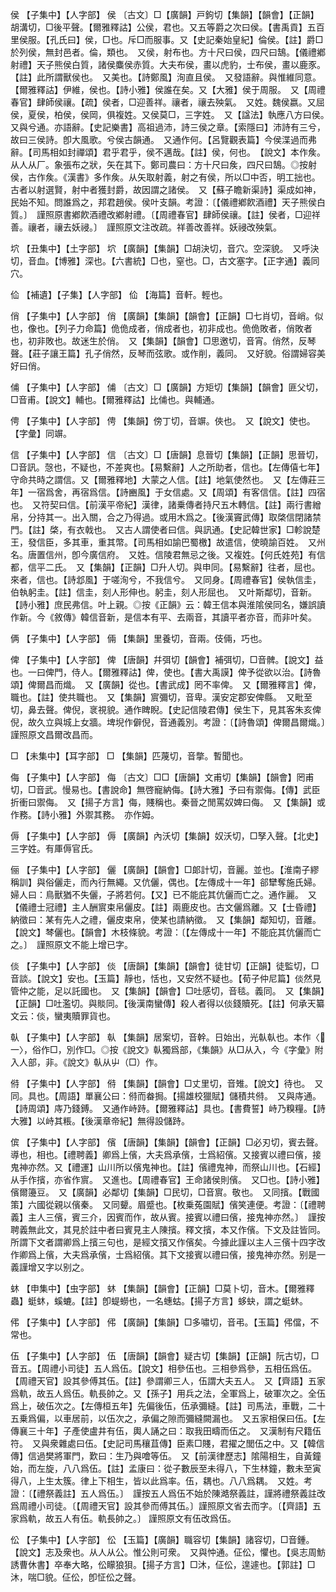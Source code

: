 <!-- { "loadSidebar": true } -->
侯	【子集中】【人字部】	侯	〔古文〕□【廣韻】戸鉤切【集韻】【韻會】【正韻】胡溝切，□後平聲。【爾雅釋詁】公侯，君也。又五等爵之次曰侯。【書禹貢】五百里侯服。【孔氏曰】侯，□也。斥□而服事。又【史記秦始皇紀】倫侯。【註】爵□於列侯，無封邑者。倫，類也。　又侯，射布也。方十尺曰侯，四尺曰鵠。【儀禮鄕射禮】天子熊侯白質，諸侯麋侯赤質。大夫布侯，畫以虎豹，士布侯，畫以鹿豕。【註】此所謂獸侯也。　又美也。【詩鄭風】洵直且侯。　又發語辭。與惟維同意。【爾雅釋詁】伊維，侯也。【詩小雅】侯誰在矣。又【大雅】侯于周服。　又【周禮春官】肆師侯禳。【疏】侯者，□迎善祥。禳者，禳去殃氣。　又姓。魏侯嬴。又屈侯，夏侯，柏侯，侯岡，俱複姓。又侯莫□，三字姓。　又【諡法】執應八方曰侯。　又與兮通。亦語辭。【史記樂書】高祖過沛，詩三侯之章。【索隱曰】沛詩有三兮，故曰三侯詩。卽大風歌。兮侯古韻通。　又通作何。【呂覽觀表篇】今侯渫過而弗辭。【司馬相如封禪頌】君乎君乎，侯不邁哉。【註】侯，何也。　【說文】本作矦。从人从厂。象張布之狀，矢在其下。鄭司農曰：方十尺曰矦，四尺曰鵠。◎按射侯，古作矦。《漢書》多作矦。从矢取射義，射之有侯，所以□中否，明工拙也。古者以射選賢，射中者獲封爵，故因謂之諸侯。　又【蘇子瞻新渠詩】渠成如神，民始不知。問誰爲之，邦君趙侯。侯叶支韻。考證：〔【儀禮鄕飮酒禮】天子熊侯白質。〕　謹照原書鄕飮酒禮改鄕射禮。〔【周禮春官】肆師侯禳。【註】侯者，□迎祥善。禳者，禳去妖祲。〕　謹照原文注改疏。祥善改善祥。妖祲改殃氣。 

坹	【丑集中】【土字部】	坹	【廣韻】【集韻】□胡決切，音穴。空深貌。　又呼決切，音血。【博雅】深也。【六書統】□也，窒也。□，古文塞字。【正字通】義同穴。

佡	【補遺】【子集】【人字部】	佡	【海篇】音軒。輕也。

俏	【子集中】【人字部】	俏	【廣韻】【集韻】【韻會】【正韻】□七肖切，音峭。似也，像也。【列子力命篇】佹佹成者，俏成者也，初非成也。佹佹敗者，俏敗者也，初非敗也。故迷生於俏。　又【集韻】【韻會】□思邀切，音宵。俏然，反琴聲。【莊子讓王篇】孔子俏然，反琴而弦歌。或作削，義同。　又好貌。俗謂婦容美好曰俏。

俌	【子集中】【人字部】	俌	〔古文〕□【廣韻】方矩切【集韻】【韻會】匪父切，□音甫。【說文】輔也。【爾雅釋詁】比俌也。與輔通。

俜	【子集中】【人字部】	俜	【集韻】傍丁切，音竮。俠也。　又【說文】使也。　【字彙】同竮。

信	【子集中】【人字部】	信	〔古文〕□【唐韻】息晉切【集韻】【正韻】思晉切，□音訊。愨也，不疑也，不差爽也。【易繫辭】人之所助者，信也。【左傳僖七年】守命共時之謂信。又【爾雅釋地】大蒙之人信。【註】地氣使然也。　又【左傳莊三年】一宿爲舍，再宿爲信。【詩豳風】于女信處。又【周頌】有客信信。【註】四宿也。　又符契曰信。【前漢平帝紀】漢律，諸乗傳者持尺五木轉信。【註】兩行書繒帛，分持其一。出入關，合之乃得過。或用木爲之。【後漢竇武傳】取棨信閉諸禁門。【註】棨，有衣戟也。　又古人謂使者曰信。與訊通。【史記韓世家】□軫說楚王，發信臣，多其車，重其幣。【司馬相如諭巴蜀檄】故遣信，使曉諭百姓。　又州名。唐置信州，卽今廣信府。　又姓。信陵君無忌之後。又複姓。【何氏姓苑】有信都，信平二氏。　又【集韻】【正韻】□升人切。與申同。【易繫辭】往者，屈也。來者，信也。【詩邶風】于嗟洵兮，不我信兮。　又同身。【周禮春官】侯執信圭，伯執躬圭。【註】信圭，刻人形伸也。躬圭，刻人形屈也。　又叶斯鄰切，音新。【詩小雅】庶民弗信。叶上親。◎按《正韻》云：韓王信本與淮隂侯同名，嫌誤讀作新。今《敘傳》韓信音新，是信本有平、去兩音，其讀平者亦音，而非叶矣。

俩	【子集中】【人字部】	倆	【集韻】里養切，音兩。伎倆，巧也。

俾	【子集中】【人字部】	俾	【唐韻】幷弭切【韻會】補弭切，□音髀。【說文】益也。一曰俾門，侍人。【爾雅釋詁】俾，使也。【書大禹謨】俾予從欲以治。【詩魯頌】俾爾昌而熾。　又【廣韻】從也。【書武成】罔不率俾。　又【爾雅釋言】俾，職也。【註】使共職也。　又【集韻】賔彌切，音卑。漢安定郡安俾縣。　又毗至切，鼻去聲。俾倪，衺視貌。通作睥睨。【史記信陵君傳】侯生下，見其客朱亥俾倪，故久立與城上女牆。埤堄作僻倪，音通義別。考證：〔【詩魯頌】俾爾昌爾熾。〕　謹照原文昌爾改昌而。 

□	【未集中】【耳字部】	□	【集韻】匹蔑切，音撆。暫聞也。

侮	【子集中】【人字部】	侮	〔古文〕□□【唐韻】文甫切【集韻】【韻會】罔甫切，□音武。慢易也。【書說命】無啓寵納侮。【詩大雅】予曰有禦侮。【傳】武臣折衝曰禦侮。　又【揚子方言】侮，賤稱也。秦晉之閒罵奴婢曰侮。　又【集韻】或作務。【詩小雅】外禦其務。　亦作姆。

傉	【子集中】【人字部】	傉	【廣韻】內沃切【集韻】奴沃切，□孥入聲。【北史】三字姓。有厙傉官氏。

俪	【子集中】【人字部】	儷	【廣韻】【韻會】□郞計切，音麗。並也。【淮南子繆稱訓】與俗儷走，而內行無繩。又伉儷，偶也。【左傳成十一年】郤犫奪施氏婦。婦人曰：鳥獸猶不失儷，子將若何。【又】已不能庇其伉儷而亡之。通作麗。　又【儀禮士冠禮】主人酬賔束帛儷皮。【註】兩鹿皮也。古文儷爲離。又【士昏禮】納徵曰：某有先人之禮，儷皮束帛，使某也請納徵。　又【集韻】鄰知切，音離。【說文】棽儷也。【韻會】木枝條貌。考證：〔【左傳成十一年】不能庇其伉儷而亡之。〕　謹照原文不能上增已字。

倓	【子集中】【人字部】	倓	【唐韻】【集韻】【韻會】徒甘切【正韻】徒監切，□音談。【說文】安也。【玉篇】靜也，恬也，又安然不疑也。【荀子仲尼篇】倓然見管仲之能，足以託國也。　又【集韻】【韻會】□吐感切，音毯。義同。　又【集韻】【正韻】□吐濫切。與賧同。【後漢南蠻傳】殺人者得以倓錢贖死。【註】何承天纂文云：倓，蠻夷贖罪貨也。

倝	【子集中】【人字部】	倝	【集韻】居案切，音幹。日始出，光倝倝也。本作〈一〉，俗作□，別作□。◎按《說文》倝獨爲部，《集韻》从□从入，今《字彙》附入人部，非。《說文》倝从屮（□）作。

偫	【子集中】【人字部】	偫	【集韻】【韻會】□丈里切，音雉。【說文】待也。　又同。具也。【周語】單襄公曰：偫而畚挶。【揚雄校獵賦】儲積共偫。　又與庤通。【詩周頌】庤乃錢鎛。　又通作峙跱。【爾雅釋詁】具也。【書費誓】峙乃糗糧。【詩大雅】以峙其粻。【後漢章帝紀】無得設儲跱。

傧	【子集中】【人字部】	儐	【唐韻】【集韻】【韻會】【正韻】□必刃切，賓去聲。導也，相也。【禮聘義】卿爲上儐，大夫爲承儐，士爲紹儐。又接賓以禮曰儐，接鬼神亦然。又【禮運】山川所以儐鬼神也。【註】儐禮鬼神，而祭山川也。【石經】从手作擯，亦省作賔。　又進也。【周禮春官】王命諸侯則儐。　又□也。【詩小雅】儐爾籩豆。　又【廣韻】必鄰切【集韻】□民切，□音賔。敬也。　又同擯。【戰國策】六國從親以儐秦。　又同顰。眉蹙也。【枚乗菟園賦】儐笑連便。考證：〔【禮聘義】主人三儐，賓三介，因賓而作，故从賓。接賓以禮曰儐，接鬼神亦然。〕　謹按聘義無此文，其見於註中者曰賓見主人陳擯。釋文擯，本又作儐。下文及註皆同。所謂下文者謂卿爲上擯三句也，是經文擯又作儐矣。今據此謹以主人三儐十四字改作卿爲上儐，大夫爲承儐，士爲紹儐。其下文接賓以禮曰儐，接鬼神亦然。别是一義謹增又字以别之。 

蚞	【申集中】【虫字部】	蚞	【集韻】【韻會】【正韻】□莫卜切，音木。【爾雅釋蟲】蜓蚞，螇螰。【註】卽蝭蟧也，一名蟪蛄。【揚子方言】蛥蚗，謂之蜓蚞。

伄	【子集中】【人字部】	伄	【廣韻】【集韻】□多嘯切，音弔。【玉篇】伄儅，不常也。

伍	【子集中】【人字部】	伍	【唐韻】【韻會】疑古切【集韻】【正韻】阮古切，□音五。【周禮小司徒】五人爲伍。【說文】相參伍也。三相參爲參，五相伍爲伍。【周禮天官】設其參傅其伍。【註】參謂卿三人，伍謂大夫五人。　又【齊語】五家爲軌，故五人爲伍。軌長帥之。又【孫子】用兵之法，全軍爲上，破軍次之。全伍爲上，破伍次之。【左傳桓五年】先偏後伍，伍承彌縫。【註】司馬法，車戰，二十五乗爲偏，以車居前，以伍次之，承偏之隙而彌縫闕漏也。　又五家相保曰伍。【左傳襄三十年】子產使盧井有伍，輿人誦之曰：取我田疇而伍之。　又漢制有尺籍伍符。　又與衆雜處曰伍。【史記司馬穰苴傳】臣素□賤，君擢之閭伍之中。又【韓信傳】信過樊將軍門，歎曰：生乃與噲等伍。　又【前漢律歷志】隂陽相生，自黃鐘始，而左旋，八八爲伍。【註】孟康曰：從子數辰至未得八，下生林鐘，數未至寅得八，上生太簇。律上下相生，皆以此爲率。伍，耦也。八八爲耦。　又姓。考證：〔【禮祭義註】五人爲伍。〕　謹按五人爲伍不始於陳澔祭義註，謹將禮祭義註改爲周禮小司徒。〔【周禮天官】設其參而傅其伍。〕謹照原文省去而字。〔【齊語】五家爲軌，故五人有伍。軌長帥之。〕 謹照原文有伍改爲伍。 

伀	【子集中】【人字部】	伀	【玉篇】【廣韻】職容切【集韻】諸容切，□音鍾。【說文】志及衆也。从人从公。惟公則可衆。　又與忡通。佂伀，懼也。【吳志周魴誘曹休書】卒奉大略，伀矇狼狽。【揚子方言】□沐，佂伀，遑遽也。【郭註】□沐，喘□貌。佂伀，卽怔伀之聲。

